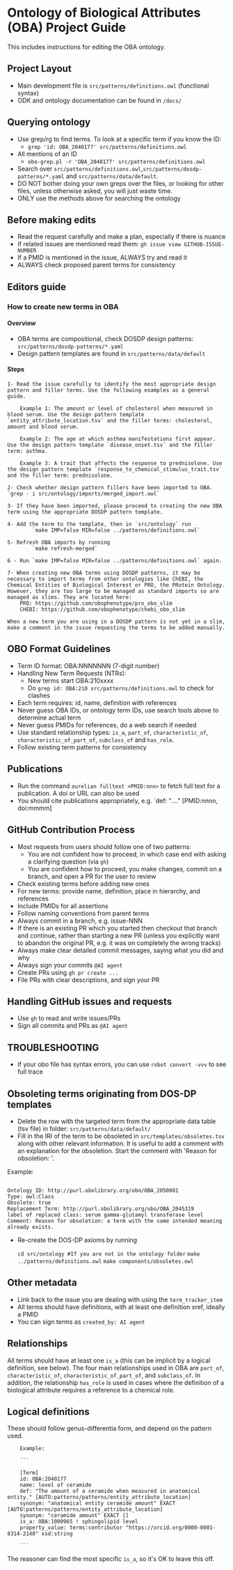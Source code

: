 # Ontology of Biological Attributes (OBA) Project Guide

This includes instructions for editing the OBA ontology. 

## Project Layout
- Main development file is `src/patterns/definitions.owl` (functional syntax)
- ODK and ontology documentation can be found in `/docs/`

## Querying ontology

- Use grep/rg to find terms. To look at a specific term if you know the ID:
    - `grep 'id: OBA_2040177' src/patterns/definitions.owl`
- All mentions of an ID
    - `obo-grep.pl -r 'OBA_2040177' src/patterns/definitions.owl`  
- Search over `src/patterns/definitions.owl`,`src/patterns/dosdp-patterns/*.yaml` and `src/patterns/data/default`.
- DO NOT bother doing your own greps over the files, or looking for other files, unless otherwise asked, you will just waste time.
- ONLY use the methods above for searching the ontology

## Before making edits
- Read the request carefully and make a plan, especially if there is nuance
- If related issues are mentioned read them: `gh issue view GITHUB-ISSUE-NUMBER`
- If a PMID is mentioned in the issue, ALWAYS try and read it
- ALWAYS check proposed parent terms for consistency

## Editors guide

### How to create new terms in OBA

#### Overview
- OBA terms are compositional, check DOSDP design patterns: `src/patterns/dosdp-patterns/*.yaml`
- Design pattern templates are found in `src/patterns/data/default`

#### Steps

    1- Read the issue carefully to identify the most appropriate design pattern and filler terms. Use the following examples as a general guide.

        Example 1: The amount or level of cholesterol when measured in blood serum. Use the design pattern template `entity_attribute_location.tsv` and the filler terms: cholesterol, amount and blood serum.
                
        Example 2: The age at which asthma manifestations first appear. Use the design pattern template `disease_onset.tsv` and the filler term: asthma.

        Example 3: A trait that affects the response to prednisolone. Use the design pattern template `response_to_chemical_stimulus_trait.tsv` and the filler term: prednisolone.
            
    2- Check whether design pattern fillers have been imported to OBA. `grep - i src/ontology/imports/merged_import.owl`

    3- If they have been imported, please proceed to creating the new OBA term using the appropriate DOSDP pattern template.

    4- Add the term to the template, then in `src/ontology` run
            `make IMP=false MIR=false ../patterns/definitions.owl` 

    5- Refresh OBA imports by running
            `make refresh-merged`

    6 - Run `make IMP=false MIR=false ../patterns/definitions.owl` again.

    7- When creating new OBA terms using DOSDP patterns, it may be necessary to import terms from other ontologies like ChEBI, the Chemical Entities of Biological Interest or PRO, the PRotein Ontology. However, they are too large to be managed as standard imports so are managed as slims. They are located here:
        PRO: https://github.com/obophenotype/pro_obo_slim
        CHEBI: https://github.com/obophenotype/chebi_obo_slim

    When a new term you are using in a DOSDP pattern is not yet in a slim, make a comment in the issue requesting the terms to be added manually. 

## OBO Format Guidelines
- Term ID format: OBA:NNNNNNN (7-digit number)
- Handling New Term Requests (NTRs):
  - New terms start OBA:210xxxx
  - Do `grep id: OBA:210 src/patterns/definitions.owl` to check for clashes
- Each term requires: id, name, definition with references
- Never guess OBA IDs, or ontology term IDs, use search tools above to determine actual term
- Never guess PMIDs for references, do a web search if needed
- Use standard relationship types: `is_a`, `part_of`, `characteristic_of`, `characteristic_of_part_of`, `subclass_of` and `has_role`.
- Follow existing term patterns for consistency

## Publications
- Run the command `aurelian fulltext <PMID:nnn>` to fetch full text for a publication. A doi or URL can also be used
- You should cite publications appropriately, e.g. `def: "...." [PMID:nnnn, doi:mmmm]

## GitHub Contribution Process
- Most requests from users should follow one of two patterns:
    - You are not confident how to proceed, in which case end with asking a clarifying question (via `gh`)
    - You are confident how to proceed, you make changes, commit on a branch, and open a PR for the user to review
- Check existing terms before adding new ones
- For new terms: provide name, definition, place in hierarchy, and references
- Include PMIDs for all assertions
- Follow naming conventions from parent terms
- Always commit in a branch, e.g. issue-NNN
- If there is an existing PR which you started then checkout that branch and continue, rather than starting a new PR (unless you explicitly want to abandon the original PR, e.g. it was on completely the wrong tracks)
- Always make clear detailed commit messages, saying what you did and why
- Always sign your commits `@AI agent`
- Create PRs using `gh pr create ...`
- File PRs with clear descriptions, and sign your PR

## Handling GitHub issues and requests
- Use `gh` to read and write issues/PRs
- Sign all commits and PRs as `@AI agent`

## TROUBLESHOOTING
- If your obo file has syntax errors, you can use `robot convert -vvv` to see full trace

## Obsoleting terms originating from DOS-DP templates

- Delete the row with the targeted term from the appropriate data table (tsv file) in folder: `src/patterns/data/default/`
- Fill in the IRI of the term to be obsoleted in `src/templates/obsoletes.tsv` along with other relevant information. It is useful to add a comment with an explanation for the obsoletion. Start the comment with 'Reason for obsoletion: '.

Example:

```

Ontology ID: http://purl.obolibrary.org/obo/OBA_2050081
Type: owl:Class
Obsolete: true
Replacement Term: http://purl.obolibrary.org/obo/OBA_2045319
label of replaced class: serum gamma-glutamyl transferase level
Comment: Reason for obsoletion: a term with the same intended meaning already exists.

```

- Re-create the DOS-DP axioms by running

    `cd src/ontology #If you are not in the ontology folder`
    `make ../patterns/definitions.owl`
    `make components/obsoletes.owl`

## Other metadata

- Link back to the issue you are dealing with using the `term_tracker_item`
- All terms should have definitions, with at least one definition xref, ideally a PMID
- You can sign terms as `created_by: AI agent`

## Relationships

All terms should have at least one `is_a` (this can be implicit by a logical definition, see below).
The four main relationships used in OBA are `part_of`, `characteristic_of`, `characteristic_of_part_of`, and `subclass_of`. In addition, the relationship `has_role` is used in cases where the definition of a biological attribute requires a reference to a chemical role.

## Logical definitions

These should follow genus-differentia form, and depend on the pattern used. 

        Example:

        ```

        [Term]
        id: OBA:2040177
        name: level of ceramide
        def: "The amount of a ceramide when measured in anatomical entity." [AUTO:patterns/patterns/entity_attribute_location]
        synonym: "anatomical entity ceramide amount" EXACT [AUTO:patterns/patterns/entity_attribute_location]
        synonym: "ceramide amount" EXACT []
        is_a: OBA:1000965 ! sphingolipid level
        property_value: terms:contributor "https://orcid.org/0000-0001-8314-2140" xsd:string

        ```

The reasoner can find the most specific `is_a`, so it's OK to leave this off.
